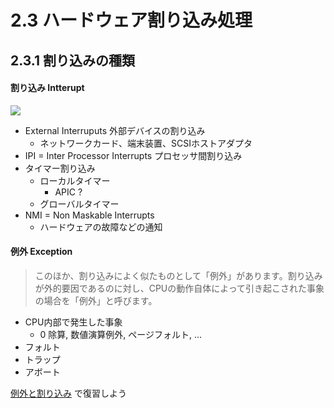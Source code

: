 # 2.3 ハードウェア割り込み処理

## 2.3.1 割り込みの種類

#### 割り込み Intterupt

![](http://sourceforge.jp/projects/linux-kernel-docs/wiki/2.3%E3%80%80ハードウェア割り込み処理/attach/fig2-1.png)

 * External Interruputs 外部デバイスの割り込み
   * ネットワークカード、端末装置、SCSIホストアダプタ
 * IPI = Inter Processor Interrupts プロセッサ間割り込み
 * タイマー割り込み
   * ローカルタイマー
     * APIC ? 
   * グローバルタイマー
 * NMI = Non Maskable Interrupts
   * ハードウェアの故障などの通知

#### 例外 Exception

> このほか、割り込みによく似たものとして「例外」があります。割り込みが外的要因であるのに対し、CPUの動作自体によって引き起こされた事象の場合を「例外」と呼びます。

 * CPU内部で発生した事象
   * 0 除算, 数値演算例外, ページフォルト, ...
 * フォルト
 * トラップ
 * アボート

[例外と割り込み](https://github.com/hiboma/hiboma/blob/master/linux-0.0.1.md#例外割り込み) で復習しよう